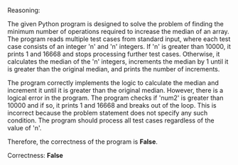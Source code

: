 Reasoning:

The given Python program is designed to solve the problem of finding the minimum number of operations required to increase the median of an array. The program reads multiple test cases from standard input, where each test case consists of an integer 'n' and 'n' integers. If 'n' is greater than 10000, it prints 1 and 16668 and stops processing further test cases. Otherwise, it calculates the median of the 'n' integers, increments the median by 1 until it is greater than the original median, and prints the number of increments.

The program correctly implements the logic to calculate the median and increment it until it is greater than the original median. However, there is a logical error in the program. The program checks if 'num2' is greater than 10000 and if so, it prints 1 and 16668 and breaks out of the loop. This is incorrect because the problem statement does not specify any such condition. The program should process all test cases regardless of the value of 'n'.

Therefore, the correctness of the program is **False**.

Correctness: **False**